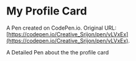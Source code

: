 # My Profile Card

A Pen created on CodePen.io. Original URL: [https://codepen.io/Creative_Srijon/pen/vLVxEx](https://codepen.io/Creative_Srijon/pen/vLVxEx).

A Detailed Pen about the the profile card